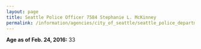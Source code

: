 ```yaml
---
layout: page
title: Seattle Police Officer 7584 Stephanie L. McKinney
permalink: /information/agencies/city_of_seattle/seattle_police_department/copbook/7584/
---
```


**Age as of Feb. 24, 2016:** 33
